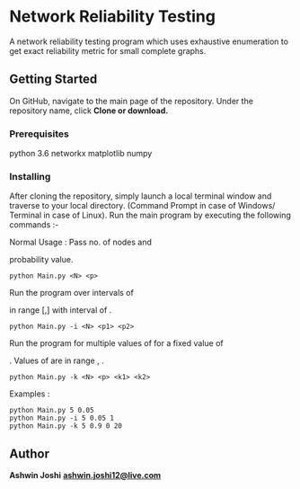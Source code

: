 # Network Reliability Testing

A network reliability testing program which uses exhaustive enumeration to get exact reliability metric for small complete graphs. 

## Getting Started

On GitHub, navigate to the main page of the repository.
Under the repository name, click **Clone or download.**

### Prerequisites

python 3.6
networkx
matplotlib
numpy

### Installing

After cloning the repository, simply launch a local terminal window and traverse to your local directory.
(Command Prompt in case of Windows/ Terminal in case of Linux). 
Run the main program by executing the following commands :-

Normal Usage : Pass <N> no. of nodes and <p> probability value.
```
python Main.py <N> <p>
```
Run the program over intervals of <p> in range [<p1>,<p2>] with interval of <p1>.

```
python Main.py -i <N> <p1> <p2>
```
Run the program for multiple values of <k> for a fixed value of <p>.
Values of <k> are in range <k1>, <k2>. 
```
python Main.py -k <N> <p> <k1> <k2>
```

Examples : 
```
python Main.py 5 0.05
python Main.py -i 5 0.05 1
python Main.py -k 5 0.9 0 20

```

## Author

**Ashwin Joshi**
**ashwin.joshi12@live.com**
